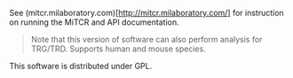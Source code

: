 See (mitcr.milaboratory.com)[http://mitcr.milaboratory.com/] for instruction on running the MiTCR and API documentation.

> Note that this version of software can also perform analysis for TRG/TRD. Supports human and mouse species.

This software is distributed under GPL.
